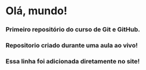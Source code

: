 # Olá, mundo!
### Primeiro repositório do curso de Git e GitHub.

### Repositorio criado durante uma aula ao vivo!
 
### Essa linha foi adicionada diretamente no site!
